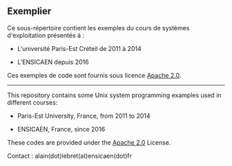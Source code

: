 ## Exemplier

Ce sous-répertoire contient les exemples du cours de systèmes d'exploitation 
présentés à :

* L'université Paris-Est Créteil de 2011 à 2014

* L'ENSICAEN depuis 2016

Ces exemples de code sont fournis sous licence [Apache 2.0](http://www.apache.org/licenses/LICENSE-2.0).

----

This repository contains some Unix system programming examples used in 
different courses:

* Paris-Est University, France, from 2011 to 2014

* ENSICAEN, France, since 2016

These codes are provided under the [Apache 2.0](http://www.apache.org/licenses/LICENSE-2.0) License.

Contact : alain(dot)lebret(at)ensicaen(dot)fr
